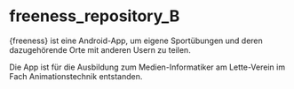 # freeness_repository_B

{freeness} ist eine Android-App, um eigene Sportübungen und deren dazugehörende Orte mit anderen Usern zu teilen.

Die App ist für die Ausbildung zum Medien-Informatiker am Lette-Verein im Fach Animationstechnik entstanden.

